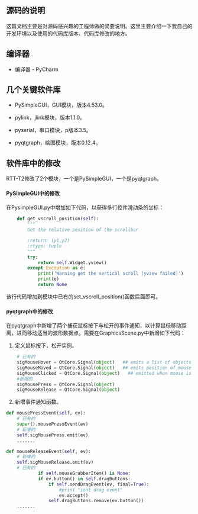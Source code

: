 ## 源码的说明

这篇文档主要是对源码感兴趣的工程师做的简要说明。这里主要介绍一下我自己的开发环境以及使用的代码库版本、代码库修改的地方。

## 编译器
* 编译器 - PyCharm 

## 几个关键软件库
* PySimpleGUI，GUI模块，版本4.53.0。

* pylink，jlink模块，版本1.1.0。

* pyserial，串口模块，p版本3.5。

* pyqtgraph，绘图模块，版本0.12.4。

## 软件库中的修改

RTT-T2修改了2个模块，一个是PySimpleGUI，一个是pyqtgraph。

#### PySimpleGUI中的修改

在PysimpleGUI.py中增加如下代码，以获得多行控件滑动条的坐标：

```python
    def get_vscroll_position(self):
        """
        Get the relative position of the scrollbar

        :return: (y1,y2)
        :rtype: tuple
        """
        try:
            return self.Widget.yview()
        except Exception as e:
            print('Warning get the vertical scroll (yview failed)')
            print(e)
            return None
```

该行代码增加到模块中已有的set_vscroll_position()函数后面即可。

#### pyqtgraph中的修改
在pyqtgraph中新增了两个捕获鼠标按下与松开的事件通知，以计算鼠标移动距离，进而移动适当的波形数据点。需要在GraphicsScene.py中新增如下代码：

1. 定义鼠标按下，松开实例。

```python
    # 已有的
    sigMouseHover = QtCore.Signal(object)   ## emits a list of objects hovered over
    sigMouseMoved = QtCore.Signal(object)   ## emits position of mouse on every move
    sigMouseClicked = QtCore.Signal(object)   ## emitted when mouse is clicked. Check for event.isAccepted() to see whether the event has already been acted on.
    #新增的
    sigMousePress = QtCore.Signal(object)
    sigMouseRelease = QtCore.Signal(object)
```

2. 新增事件通知函数。

```python
def mousePressEvent(self, ev):
    # 已有的
    super().mousePressEvent(ev)
    # 新增的
    self.sigMousePress.emit(ev)
    .......

def mouseReleaseEvent(self, ev):
    # 新增的
    self.sigMouseRelease.emit(ev)
    # 已有的
            if self.mouseGrabberItem() is None:
            if ev.button() in self.dragButtons:
                if self.sendDragEvent(ev, final=True):
                    #print "sent drag event"
                    ev.accept()
                self.dragButtons.remove(ev.button())
    .......
```